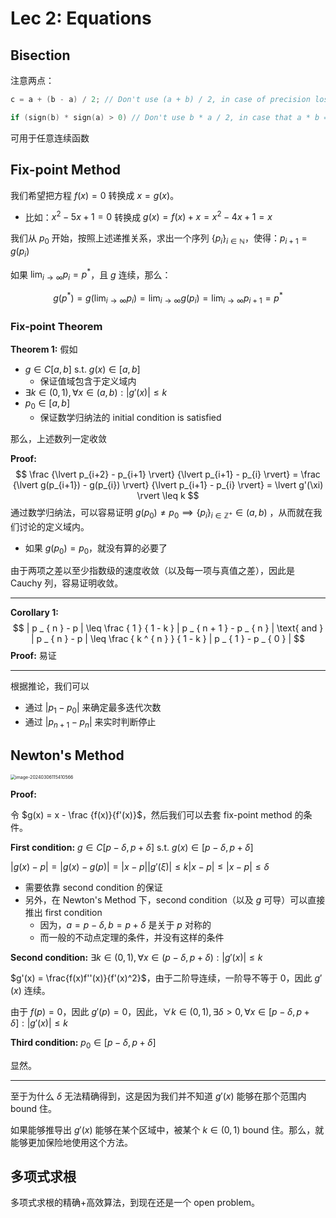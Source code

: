 # Lec 2: Equations

## Bisection

注意两点：

```c
c = a + (b - a) / 2; // Don't use (a + b) / 2, in case of precision loss.
```

```c
if (sign(b) * sign(a) > 0) // Don't use b * a / 2, in case that a * b == 0
```

可用于任意连续函数

## Fix-point Method

我们希望把方程 $f(x) = 0$ 转换成 $x = g(x)$。

- 比如：$x^2 - 5x +1= 0$ 转换成 $g(x) = f(x) + x = x^2 -4x + 1=x$

我们从 $p_0$ 开始，按照上述递推关系，求出一个序列 $\{p_i\}_{i \in \mathbb{N}}$，使得：$p_{i+1} = g(p_i)$

如果 $\lim_{i \to \infty} p_i = p^*$，且 $g$ 连续，那么：

$$
g(p^*) = g(\lim_{i \to \infty} p_i) = \lim_{i \to \infty} g(p_i) = \lim_{i \to \infty} p_{i+1} = p^* 
$$

### Fix-point Theorem

**Theorem 1:** 假如

- $g \in C[a,b]$ s.t. $g(x) \in [a,b]$
    - 保证值域包含于定义域内
- $\exists k \in (0,1), \forall x \in (a,b): \lvert g'(x) \rvert \leq k$
- $p_0 \in [a,b]$
    - 保证数学归纳法的 initial condition is satisfied

那么，上述数列一定收敛

**Proof:** 
$$
\frac {\lvert p_{i+2} - p_{i+1} \rvert} {\lvert p_{i+1} - p_{i} \rvert} = \frac {\lvert g(p_{i+1}) - g(p_{i}) \rvert} {\lvert p_{i+1} - p_{i} \rvert} = \lvert g'(\xi) \rvert \leq k
$$
通过数学归纳法，可以容易证明 $g(p_0) \neq p_0 \implies \{p_i\}_{i \in \mathbb{Z}^+} \in (a,b)$ ，从而就在我们讨论的定义域内。

- 如果 $g(p_0) = p_0$，就没有算的必要了

由于两项之差以至少指数级的速度收敛（以及每一项与真值之差），因此是 Cauchy 列，容易证明收敛。

---

**Corollary 1:**
$$
| p _ { n } - p | \leq \frac { 1 } { 1 - k } | p _ { n + 1 } - p _ { n } | \text{ and } | p _ { n } - p | \leq \frac { k ^ { n } } { 1 - k } | p _ { 1 } - p _ { 0 } |
$$
**Proof:** 易证

---

根据推论，我们可以

- 通过 $| p_1 - p_0 |$ 来确定最多迭代次数
- 通过 $| p _ { n+1 } - p _{n}|$ 来实时判断停止

## Newton's Method

<img src="https://cdn.jsdelivr.net/gh/mtdickens/mtd-images/img/202403061154735.png" alt="image-20240306115410566" style="zoom: 50%;" />

**Proof:** 

令 $g(x) = x - \frac {f(x)}{f'(x)}$，然后我们可以去套 fix-point method 的条件。

**First condition:** $g \in C[p - \delta, p + \delta]$ s.t. $g(x) \in [p - \delta, p + \delta]$

$|g(x) - p| = |g(x) - g(p)| = |x-p||g'(\xi)| \leq k|x-p| \leq |x-p| \leq \delta$

- 需要依靠 second condition 的保证
- 另外，在 Newton's Method 下，second condition（以及 $g$ 可导）可以直接推出 first condition
    - 因为，$a=p-\delta, b=p+\delta$ 是关于 $p$ 对称的
    - 而一般的不动点定理的条件，并没有这样的条件

**Second condition:** $\exists k \in (0,1), \forall x \in (p - \delta, p + \delta): \lvert g'(x) \rvert \leq k$

$g'(x) = \frac{f(x)f''(x)}{f'(x)^2}$，由于二阶导连续，一阶导不等于 0，因此 $g'(x)$ 连续。

由于 $f(p) = 0$，因此 $g'(p) = 0$，因此，$\forall k \in (0,1), \exists \delta > 0, \forall x \in [p - \delta, p + \delta]: |g'(x)| \leq k$

**Third condition:** $p_0 \in [p - \delta, p + \delta]$

显然。

---

至于为什么 $\delta$ 无法精确得到，这是因为我们并不知道 $g'(x)$ 能够在那个范围内 bound 住。

如果能够推导出 $g'(x)$ 能够在某个区域中，被某个 $k \in (0,1)$ bound 住。那么，就能够更加保险地使用这个方法。

## 多项式求根

多项式求根的精确+高效算法，到现在还是一个 open problem。